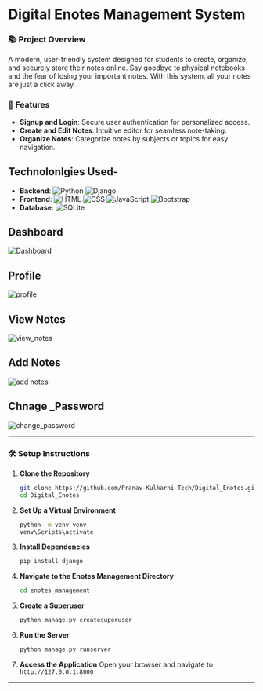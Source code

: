 # Digital Enotes Management System

### 📚 **Project Overview**
A modern, user-friendly system designed for students to create, organize, and securely store their notes online. Say goodbye to physical notebooks and the fear of losing your important notes. With this system, all your notes are just a click away.

### 🚀 **Features**

- **Signup and Login**: Secure user authentication for personalized access.
- **Create and Edit Notes**: Intuitive editor for seamless note-taking.
- **Organize Notes**: Categorize notes by subjects or topics for easy navigation.

## Technolonlgies Used-
 
- **Backend**: ![Python](https://img.shields.io/badge/Python-3776AB?style=flat-square&logo=python&logoColor=white) ![Django](https://img.shields.io/badge/Django-092E20?style=flat-square&logo=django&logoColor=white)
- **Frontend**: ![HTML](https://img.shields.io/badge/HTML5-E34F26?style=flat-square&logo=html5&logoColor=white) ![CSS](https://img.shields.io/badge/CSS3-1572B6?style=flat-square&logo=css3&logoColor=white) ![JavaScript](https://img.shields.io/badge/JavaScript-F7DF1E?style=flat-square&logo=javascript&logoColor=black) ![Bootstrap](https://img.shields.io/badge/Bootstrap-7952B3?style=flat-square&logo=bootstrap&logoColor=white)
- **Database**: ![SQLite](https://img.shields.io/badge/SQLite-003B57?style=flat-square&logo=sqlite&logoColor=white)

## Dashboard
![Dashboard](https://github.com/user-attachments/assets/89cde1cc-1c63-4ad0-aefc-b15e02fae809)

## Profile
![profile](https://github.com/user-attachments/assets/fcaabb9d-9b73-4088-b248-4ca96a824a37)

## View Notes
![view_notes](https://github.com/user-attachments/assets/c23c4ac0-9c15-4dc3-b4da-bdbcc0d56ef3)

## Add Notes
![add notes](https://github.com/user-attachments/assets/1d31905a-0109-4ab1-b911-78e3bbf47e33)


## Chnage _Password
![change_password](https://github.com/user-attachments/assets/e6e53152-7a16-4e23-80eb-4cf9f42d9c35)






---

### 🛠️ **Setup Instructions**

1. **Clone the Repository**
   ```bash
   git clone https://github.com/Pranav-Kulkarni-Tech/Digital_Enotes.git
   cd Digital_Enotes
   ```

2. **Set Up a Virtual Environment**
   ```bash
   python -m venv venv
   venv\Scripts\activate
   ```

3. **Install Dependencies**
   ```bash
   pip install django
   ```

4. **Navigate to the Enotes Management Directory**
   ```bash
   cd enotes_management
   ```

5. **Create a Superuser**
   ```bash
   python manage.py createsuperuser
   ```

6. **Run the Server**
   ```bash
   python manage.py runserver
   ```

7. **Access the Application**
   Open your browser and navigate to `http://127.0.0.1:8000`

---
